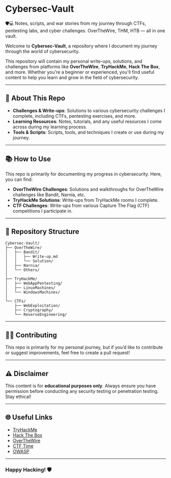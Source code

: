 # Cybersec-Vault
🛡️💻 Notes, scripts, and war stories from my journey through CTFs, pentesting labs, and cyber challenges. OverTheWire, THM, HTB — all in one vault.

Welcome to **Cybersec-Vault**, a repository where I document my journey through the world of cybersecurity.

This repository will contain my personal write-ups, solutions, and challenges from platforms like **OverTheWire**, **TryHackMe**, **Hack The Box**, and more. Whether you're a beginner or experienced, you'll find useful content to help you learn and grow in the field of cybersecurity.

---

## 🚀 About This Repo

- **Challenges & Write-ups**: Solutions to various cybersecurity challenges I complete, including CTFs, pentesting exercises, and more.
- **Learning Resources**: Notes, tutorials, and any useful resources I come across during my learning process.
- **Tools & Scripts**: Scripts, tools, and techniques I create or use during my journey.

---

## 📚 How to Use

This repo is primarily for documenting my progress in cybersecurity. Here, you can find:

- **OverTheWire Challenges**: Solutions and walkthroughs for OverTheWire challenges like Bandit, Narnia, etc.
- **TryHackMe Solutions**: Write-ups from TryHackMe rooms I complete.
- **CTF Challenges**: Write-ups from various Capture The Flag (CTF) competitions I participate in.

---

## 📂 Repository Structure

```
Cybersec-Vault/
├── OverTheWire/
│   ├── Bandit/
│   │   ├── Write-up.md
│   │   └── Solution/
│   ├── Narnia/
│   └── Others/
│
├── TryHackMe/
│   ├── WebAppPentesting/
│   ├── LinuxMachines/
│   └── WindowsMachines/
│
└── CTFs/
    ├── WebExploitation/
    ├── Cryptography/
    └── ReverseEngineering/
```

---

## 👨‍💻 Contributing

This repo is primarily for my personal journey, but if you’d like to contribute or suggest improvements, feel free to create a pull request!

---

## ⚠️ Disclaimer

This content is for **educational purposes only**. Always ensure you have permission before conducting any security testing or penetration testing. Stay ethical!

---

## 🌐 Useful Links

- [TryHackMe](https://tryhackme.com)
- [Hack The Box](https://www.hackthebox.eu)
- [OverTheWire](https://overthewire.org)
- [CTF Time](https://ctftime.org)
- [OWASP](https://owasp.org)

---

### Happy Hacking! 🛡️
